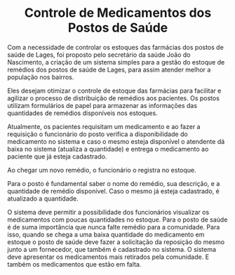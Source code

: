 <h1 align="center"> Controle de Medicamentos dos Postos de Saúde </h1>

 
Com a necessidade de controlar os estoques das farmácias dos postos de saúde de Lages, foi proposto pelo secretário da saúde João do Nascimento, a criação de um sistema simples para a gestão do estoque de remédios dos postos de saúde de Lages, para assim atender melhor a população nos bairros.

Eles desejam otimizar o controle de estoque das farmácias para facilitar e agilizar o processo de distribuição de remédios aos pacientes. Os postos utilizam formulários de papel para armazenar as informações das quantidades de remédios disponíveis nos estoques.

Atualmente, os pacientes requisitam um medicamento e ao fazer a requisição o funcionário do posto verifica a disponibilidade do medicamento no sistema e caso o mesmo esteja disponível o atendente dá baixa no sistema (atualiza a quantidade) e entrega o medicamento ao paciente que já esteja cadastrado.

Ao chegar um novo remédio, o funcionário o registra no estoque. 

Para o posto é fundamental saber o nome do remédio, sua descrição, e a quantidade de remédio disponível. Caso o mesmo já esteja cadastrado, é atualizado a quantidade.

O sistema deve permitir a possibilidade dos funcionários visualizar os medicamentos com poucas quantidades no estoque. Para o posto de saúde é de suma importância que nunca falte remédio para a comunidade. Para isso, quando se chega a uma baixa quantidade do medicamento em estoque o posto de saúde deve fazer a solicitação da reposição do mesmo junto a um fornecedor, que também é cadastrado no sistema. O sistema deve apresentar os medicamentos mais retirados pela comunidade. E também os medicamentos que estão em falta.
